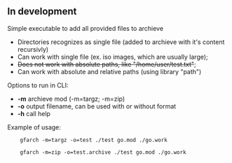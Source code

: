 ## In development ##

Simple executable to add all provided files to archieve  &nbsp;

- Directories recognizes as single file (added to archieve with it's content recursivly)  
- Can work with single file (ex. iso images, which are usually large);  
- ~~Does not work with absolute paths, like "/home/user/test.txt"~~;  
- Can work with absolute and relative paths (using library "path")

Options to run in CLI:
- **-m** archieve mod (-m=targz; -m=zip)
- **-o** output filename, can be used with or without format
- **-h** call help
  
Example of usage:

        gfarch -m=targz -o=test ./test go.mod ./go.work

        gfarch -m=zip -o=test.archive ./test go.mod ./go.work
